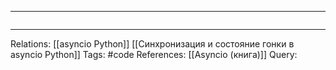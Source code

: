
___
```

```
___

Relations: [[asyncio Python]] [[Синхронизация и состояние гонки в asyncio Python]] 
Tags: #code
References: [[Asyncio (книга)]] 
Query: 